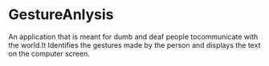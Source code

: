 # GestureAnlysis
 An application that is meant for dumb and deaf people tocommunicate with the world.It Identifies the gestures made by the person and displays the text on the computer screen.
